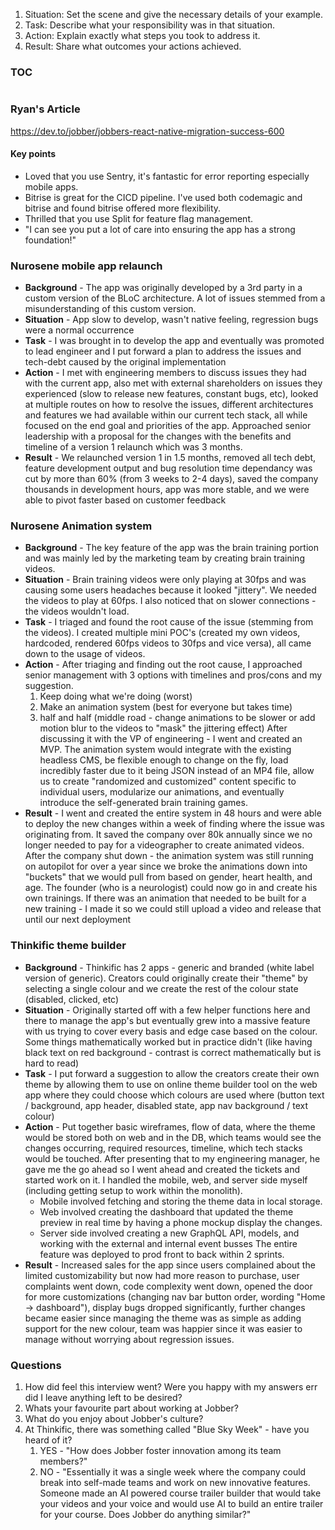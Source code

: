 1. Situation: Set the scene and give the necessary details of your example.
2. Task: Describe what your responsibility was in that situation.
3. Action: Explain exactly what steps you took to address it.
4. Result: Share what outcomes your actions achieved.

### TOC
```table-of-contents
```
### Ryan's Article
https://dev.to/jobber/jobbers-react-native-migration-success-600
#### Key points
 - Loved that you use Sentry, it's fantastic for error reporting especially mobile apps.
 - Bitrise is great for the CICD pipeline. I've used both codemagic and bitrise and found bitrise offered more flexibility.
 - Thrilled that you use Split for feature flag management.
 - "I can see you put a lot of care into ensuring the app has a strong foundation!"
### Nurosene mobile app relaunch
- **Background** - The app was originally developed by a 3rd party in a custom version of the BLoC architecture. A lot of issues stemmed from a misunderstanding of this custom version.
- **Situation** - App slow to develop, wasn't native feeling, regression bugs were a normal occurrence
- **Task** - I was brought in to develop the app and eventually was promoted to lead engineer and I put forward a plan to address the issues and tech-debt caused by the original implementation
- **Action** - I met with engineering members to discuss issues they had with the current app, also met with external shareholders on issues they experienced (slow to release new features, constant bugs, etc), looked at multiple routes on how to resolve the issues, different architectures and features we had available within our current tech stack, all while focused on the end goal and priorities of the app. Approached senior leadership with a proposal for the changes with the benefits and timeline of a version 1 relaunch which was 3 months.
- **Result** - We relaunched version 1 in 1.5 months, removed all tech debt, feature development output and bug resolution time dependancy was cut by more than 60% (from 3 weeks to 2-4 days), saved the company thousands in development hours, app was more stable, and we were able to pivot faster based on customer feedback

### Nurosene Animation system
- **Background** - The key feature of the app was the brain training portion and was mainly led by the marketing team by creating brain training videos.
- **Situation** - Brain training videos were only playing at 30fps and was causing some users headaches because it looked "jittery". We needed the videos to play at 60fps. I also noticed that on slower connections - the videos wouldn't load.
- **Task** - I triaged and found the root cause of the issue (stemming from the videos). I created multiple mini POC's (created my own videos, hardcoded, rendered 60fps videos to 30fps and vice versa), all came down to the usage of videos.
- **Action** - After triaging and finding out the root cause, I approached senior management with 3 options with timelines and pros/cons and my suggestion. 
	1. Keep doing what we're doing (worst)
	2. Make an animation system (best for everyone but takes time)
	3. half and half (middle road - change animations to be slower or add motion blur to the videos to "mask" the jittering effect)
	After discussing it with the VP of engineering - I went and created an MVP. The animation system would integrate with the existing headless CMS, be flexible enough to change on the fly, load incredibly faster due to it being JSON instead of an MP4 file, allow us to create "randomized and customized" content specific to individual users, modularize our animations, and eventually introduce the self-generated brain training games.
- **Result** - I went and created the entire system in 48 hours and were able to deploy the new changes within a week of finding where the issue was originating from. It saved the company over 80k annually since we no longer needed to pay for a videographer to create animated videos. After the company shut down - the animation system was still running on autopilot for over a year since we broke the animations down into "buckets" that we would pull from based on gender, heart health, and age. The founder (who is a neurologist) could now go in and create his own trainings. If there was an animation that needed to be built for a new training - I made it so we could still upload a video and release that until our next deployment

### Thinkific theme builder
- **Background** - Thinkific has 2 apps - generic and branded (white label version of generic). Creators could originally create their "theme" by selecting a single colour and we create the rest of the colour state (disabled, clicked, etc)
- **Situation** - Originally started off with a few helper functions here and there to manage the app's but eventually grew into a massive feature with us trying to cover every basis and edge case based on the colour. Some things mathematically worked but in practice didn't (like having black text on red background - contrast is correct mathematically but is hard to read)
- **Task** - I put forward a suggestion to allow the creators create their own theme by allowing them to use on online theme builder tool on the web app where they could choose which colours are used where (button text / background, app header, disabled state, app nav background / text colour)
- **Action** - Put together basic wireframes, flow of data, where the theme would be stored both on web and in the DB, which teams would see the changes occurring, required resources, timeline, which tech stacks would be touched. After presenting that to my engineering manager, he gave me the go ahead so I went ahead and created the tickets and started work on it. I handled the mobile, web, and server side myself (including getting setup to work within the monolith). 
	- Mobile involved fetching and storing the theme data in local storage. 
	- Web involved creating the dashboard that updated the theme preview in real time by having a phone mockup display the changes.
	- Server side involved creating a new GraphQL API, models, and working with the external and internal event busses
	The entire feature was deployed to prod front to back within 2 sprints.
- **Result** - Increased sales for the app since users complained about the limited customizability but now had more reason to purchase, user complaints went down, code complexity went down,  opened the door for more customizations (changing nav bar button order, wording "Home -> dashboard"), display bugs dropped significantly, further changes became easier since managing the theme was as simple as adding support for the new colour, team was happier since it was easier to manage without worrying about regression issues.


### Questions
1. How did feel this interview went? Were you happy with my answers err did I leave anything left to be desired?
2. Whats your favourite part about working at Jobber?
3. What do you enjoy about Jobber's culture?
4. At Thinkific, there was something called "Blue Sky Week" - have you heard of it? 
	1. YES - "How does Jobber foster innovation among its team members?"
	2. NO - "Essentially it was a single week where the company could break into self-made teams and work on new innovative features. Someone made an AI powered course trailer builder that would take your videos and your voice and would use AI to build an entire trailer for your course. Does Jobber do anything similar?"